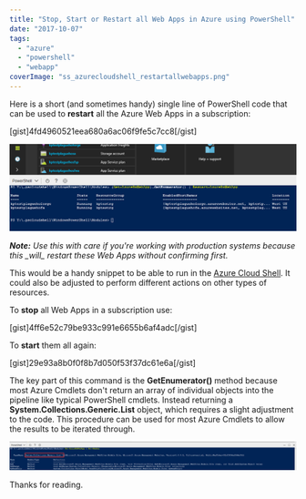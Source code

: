 ```yaml
---
title: "Stop, Start or Restart all Web Apps in Azure using PowerShell"
date: "2017-10-07"
tags:
  - "azure"
  - "powershell"
  - "webapp"
coverImage: "ss_azurecloudshell_restartallwebapps.png"
---
```


Here is a short (and sometimes handy) single line of PowerShell code that can be used to **restart** all the Azure Web Apps in a subscription:

\[gist\]4fd4960521eea680a6ac06f9fe5c7cc8\[/gist\]

![ss_azurecloudshell_restartallwebapps](/images/ss_azurecloudshell_restartallwebapps.png)

_**Note:** Use this with care if you're working with production systems because this \_will\_ restart these Web Apps without confirming first._

This would be a handy snippet to be able to run in the [Azure Cloud Shell](https://docs.microsoft.com/en-us/azure/cloud-shell/overview). It could also be adjusted to perform different actions on other types of resources.

To **stop** all Web Apps in a subscription use:

\[gist\]4ff6e52c79be933c991e6655b6af4adc\[/gist\]

To **start** them all again:

\[gist\]29e93a8b0f0f8b7d050f53f37dc61e6a\[/gist\]

The key part of this command is the **GetEnumerator()** method because most Azure Cmdlets don't return an array of individual objects into the pipeline like typical PowerShell cmdlets. Instead returning a **System.Collections.Generic.List** object, which requires a slight adjustment to the code. This procedure can be used for most Azure Cmdlets to allow the results to be iterated through.

![ss_azurecloudshell_systemcollections](/images/ss_azurecloudshell_systemcollections.png)

Thanks for reading.

